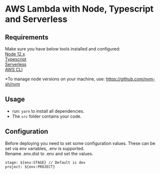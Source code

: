 # AWS Lambda with Node, Typescript and Serverless

## Requirements
Make sure you have below tools installed and configured:  
[Node 12.x](https://nodejs.org/docs/latest-v12.x/api/)  
[Typescript](https://www.typescriptlang.org/)  
[Serverless](https://www.serverless.com)  
[AWS CLI](https://aws.amazon.com/cli/)  

*To manage node versions on your machine, use: https://github.com/nvm-sh/nvm  
  
## Usage
- run: ```yarn``` to install all dependencies.  
- The ```src``` folder contains your code.  

## Configuration
Before deploying you need to set some configuration values.
These can be set via env variables, .env is supported.  
Rename .env.dist to .env and set the values.  
```
stage: ${env:STAGE} // Default is dev
project: ${env:PROJECT}
```